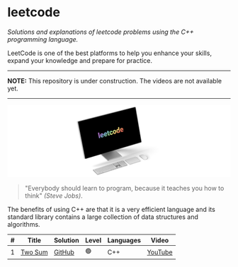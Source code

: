 # leetcode

_Solutions and explanations of leetcode problems using the C++ programming language._

LeetCode is one of the best platforms to help you enhance your skills, expand your knowledge and prepare for practice.

---

**NOTE:**
This repository is under construction. The videos are not available yet.

---

![displayXDR](display.png)

> "Everybody should learn to program, because it teaches you how to think" _(Steve Jobs)_.

The benefits of using C++ are that it is a very efficient language and its standard library contains a large collection of data structures and algorithms.

| #   | Title                                             | Solution                                                                        | Level | Languages | Video                           |
| --- | ------------------------------------------------- | ------------------------------------------------------------------------------- | ----- | --------- | ------------------------------- |
| 1   | [Two Sum](https://leetcode.com/problems/two-sum/) | [GitHub](https://github.com/joaocarlos-mag/leetcode/blob/main/cpp/1-Two-Sum.md) | 🟢    | C++       | [YouTube](https://youtube.com/) |

